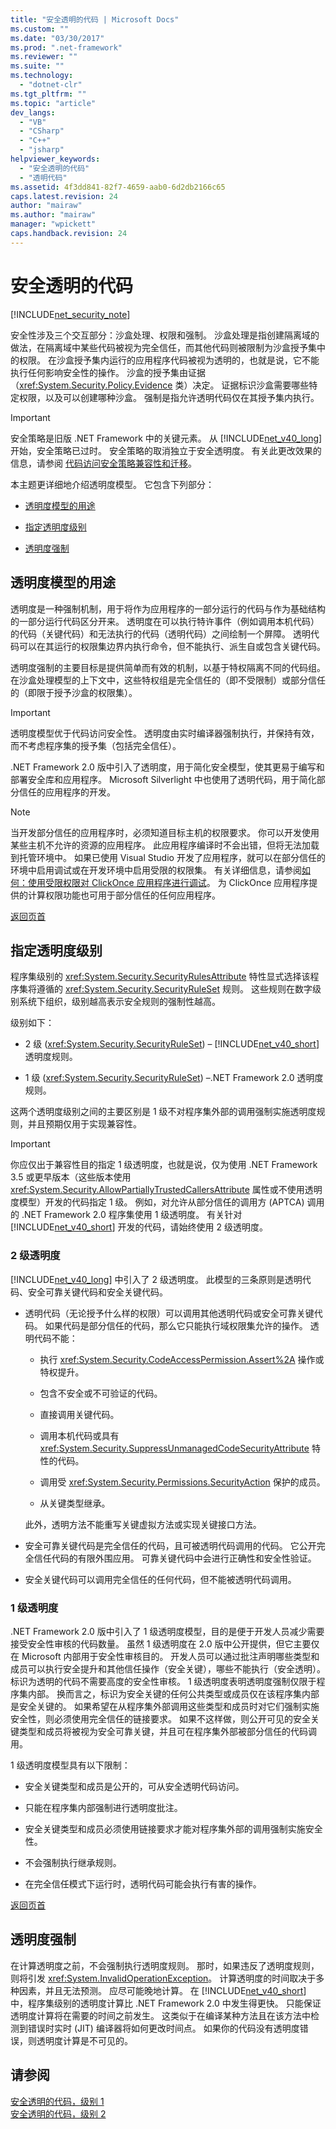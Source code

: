 ```yaml
---
title: "安全透明的代码 | Microsoft Docs"
ms.custom: ""
ms.date: "03/30/2017"
ms.prod: ".net-framework"
ms.reviewer: ""
ms.suite: ""
ms.technology: 
  - "dotnet-clr"
ms.tgt_pltfrm: ""
ms.topic: "article"
dev_langs: 
  - "VB"
  - "CSharp"
  - "C++"
  - "jsharp"
helpviewer_keywords: 
  - "安全透明的代码"
  - "透明代码"
ms.assetid: 4f3dd841-82f7-4659-aab0-6d2db2166c65
caps.latest.revision: 24
author: "mairaw"
ms.author: "mairaw"
manager: "wpickett"
caps.handback.revision: 24
---
```

# 安全透明的代码
<a name="top"></a> [!INCLUDE[net_security_note](../../../includes/net-security-note-md.md)]  
  
 安全性涉及三个交互部分：沙盒处理、权限和强制。 沙盒处理是指创建隔离域的做法，在隔离域中某些代码被视为完全信任，而其他代码则被限制为沙盒授予集中的权限。 在沙盒授予集内运行的应用程序代码被视为透明的，也就是说，它不能执行任何影响安全性的操作。 沙盒的授予集由证据（<xref:System.Security.Policy.Evidence> 类）决定。 证据标识沙盒需要哪些特定权限，以及可以创建哪种沙盒。 强制是指允许透明代码仅在其授予集内执行。  
  
> [!IMPORTANT]
>  安全策略是旧版 .NET Framework 中的关键元素。 从 [!INCLUDE[net_v40_long](../../../includes/net-v40-long-md.md)] 开始，安全策略已过时。 安全策略的取消独立于安全透明度。 有关此更改效果的信息，请参阅 [代码访问安全策略兼容性和迁移](../../../docs/framework/misc/code-access-security-policy-compatibility-and-migration.md)。  
  
 本主题更详细地介绍透明度模型。 它包含下列部分：  
  
-   [透明度模型的用途](#purpose)  
  
-   [指定透明度级别](#level)  
  
-   [透明度强制](#enforcement)  
  
<a name="purpose"></a>   
## 透明度模型的用途  
 透明度是一种强制机制，用于将作为应用程序的一部分运行的代码与作为基础结构的一部分运行代码区分开来。 透明度在可以执行特许事件（例如调用本机代码）的代码（关键代码）和无法执行的代码（透明代码）之间绘制一个屏障。 透明代码可以在其运行的权限集边界内执行命令，但不能执行、派生自或包含关键代码。  
  
 透明度强制的主要目标是提供简单而有效的机制，以基于特权隔离不同的代码组。 在沙盒处理模型的上下文中，这些特权组是完全信任的（即不受限制）或部分信任的（即限于授予沙盒的权限集）。  
  
> [!IMPORTANT]
>  透明度模型优于代码访问安全性。 透明度由实时编译器强制执行，并保持有效，而不考虑程序集的授予集（包括完全信任）。  
  
 .NET Framework 2.0 版中引入了透明度，用于简化安全模型，使其更易于编写和部署安全库和应用程序。 Microsoft Silverlight 中也使用了透明代码，用于简化部分信任的应用程序的开发。  
  
> [!NOTE]
>  当开发部分信任的应用程序时，必须知道目标主机的权限要求。 你可以开发使用某些主机不允许的资源的应用程序。 此应用程序编译时不会出错，但将无法加载到托管环境中。 如果已使用 Visual Studio 开发了应用程序，就可以在部分信任的环境中启用调试或在开发环境中启用受限的权限集。 有关详细信息，请参阅[如何：使用受限权限对 ClickOnce 应用程序进行调试](../Topic/How%20to:%20Debug%20a%20ClickOnce%20Application%20with%20Restricted%20Permissions.md)。 为 ClickOnce 应用程序提供的计算权限功能也可用于部分信任的任何应用程序。  
  
 [返回页首](#top)  
  
<a name="level"></a>   
## 指定透明度级别  
 程序集级别的 <xref:System.Security.SecurityRulesAttribute> 特性显式选择该程序集将遵循的 <xref:System.Security.SecurityRuleSet> 规则。 这些规则在数字级别系统下组织，级别越高表示安全规则的强制性越高。  
  
 级别如下：  
  
-   2 级 \(<xref:System.Security.SecurityRuleSet>\) – [!INCLUDE[net_v40_short](../../../includes/net-v40-short-md.md)] 透明度规则。  
  
-   1 级 \(<xref:System.Security.SecurityRuleSet>\) –.NET Framework 2.0 透明度规则。  
  
 这两个透明度级别之间的主要区别是 1 级不对程序集外部的调用强制实施透明度规则，并且预期仅用于实现兼容性。  
  
> [!IMPORTANT]
>  你应仅出于兼容性目的指定 1 级透明度，也就是说，仅为使用 .NET Framework 3.5 或更早版本（这些版本使用 <xref:System.Security.AllowPartiallyTrustedCallersAttribute> 属性或不使用透明度模型）开发的代码指定 1 级。 例如，对允许从部分信任的调用方 \(APTCA\) 调用的 .NET Framework 2.0 程序集使用 1 级透明度。 有关针对 [!INCLUDE[net_v40_short](../../../includes/net-v40-short-md.md)] 开发的代码，请始终使用 2 级透明度。  
  
### 2 级透明度  
 [!INCLUDE[net_v40_long](../../../includes/net-v40-long-md.md)] 中引入了 2 级透明度。 此模型的三条原则是透明代码、安全可靠关键代码和安全关键代码。  
  
-   透明代码（无论授予什么样的权限）可以调用其他透明代码或安全可靠关键代码。 如果代码是部分信任的代码，那么它只能执行域权限集允许的操作。 透明代码不能：  
  
    -   执行 <xref:System.Security.CodeAccessPermission.Assert%2A> 操作或特权提升。  
  
    -   包含不安全或不可验证的代码。  
  
    -   直接调用关键代码。  
  
    -   调用本机代码或具有 <xref:System.Security.SuppressUnmanagedCodeSecurityAttribute> 特性的代码。  
  
    -   调用受 <xref:System.Security.Permissions.SecurityAction> 保护的成员。  
  
    -   从关键类型继承。  
  
     此外，透明方法不能重写关键虚拟方法或实现关键接口方法。  
  
-   安全可靠关键代码是完全信任的代码，且可被透明代码调用的代码。 它公开完全信任代码的有限外围应用。 可靠关键代码中会进行正确性和安全性验证。  
  
-   安全关键代码可以调用完全信任的任何代码，但不能被透明代码调用。  
  
### 1 级透明度  
 .NET Framework 2.0 版中引入了 1 级透明度模型，目的是便于开发人员减少需要接受安全性审核的代码数量。 虽然 1 级透明度在 2.0 版中公开提供，但它主要仅在 Microsoft 内部用于安全性审核目的。 开发人员可以通过批注声明哪些类型和成员可以执行安全提升和其他信任操作（安全关键），哪些不能执行（安全透明）。 标识为透明的代码不需要高度的安全性审核。 1 级透明度表明透明度强制仅限于程序集内部。 换而言之，标识为安全关键的任何公共类型或成员仅在该程序集内部是安全关键的。 如果希望在从程序集外部调用这些类型和成员时对它们强制实施安全性，则必须使用完全信任的链接要求。 如果不这样做，则公开可见的安全关键类型和成员将被视为安全可靠关键，并且可在程序集外部被部分信任的代码调用。  
  
 1 级透明度模型具有以下限制：  
  
-   安全关键类型和成员是公开的，可从安全透明代码访问。  
  
-   只能在程序集内部强制进行透明度批注。  
  
-   安全关键类型和成员必须使用链接要求才能对程序集外部的调用强制实施安全性。  
  
-   不会强制执行继承规则。  
  
-   在完全信任模式下运行时，透明代码可能会执行有害的操作。  
  
 [返回页首](#top)  
  
<a name="enforcement"></a>   
## 透明度强制  
 在计算透明度之前，不会强制执行透明度规则。 那时，如果违反了透明度规则，则将引发 <xref:System.InvalidOperationException>。 计算透明度的时间取决于多种因素，并且无法预测。 应尽可能晚地计算。 在 [!INCLUDE[net_v40_short](../../../includes/net-v40-short-md.md)] 中，程序集级别的透明度计算比 .NET Framework 2.0 中发生得更快。 只能保证透明度计算将在需要的时间之前发生。 这类似于在编译某种方法且在该方法中检测到错误时实时 \(JIT\) 编译器将如何更改时间点。 如果你的代码没有透明度错误，则透明度计算是不可见的。  
  
## 请参阅  
 [安全透明的代码，级别 1](../../../docs/framework/misc/security-transparent-code-level-1.md)   
 [安全透明的代码，级别 2](../../../docs/framework/misc/security-transparent-code-level-2.md)